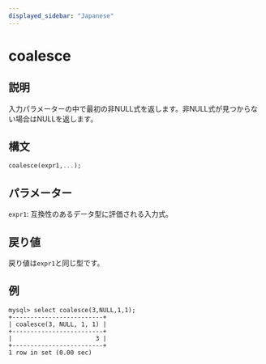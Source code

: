 ```yaml
---
displayed_sidebar: "Japanese"
---
```


# coalesce

## 説明

入力パラメーターの中で最初の非NULL式を返します。非NULL式が見つからない場合はNULLを返します。

## 構文

```Haskell
coalesce(expr1,...);
```

## パラメーター

`expr1`: 互換性のあるデータ型に評価される入力式。

## 戻り値

戻り値は`expr1`と同じ型です。

## 例

```Plain Text
mysql> select coalesce(3,NULL,1,1);
+-------------------------+
| coalesce(3, NULL, 1, 1) |
+-------------------------+
|                       3 |
+-------------------------+
1 row in set (0.00 sec)
```